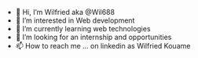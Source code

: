 - 👋 Hi, I’m Wilfried aka @Wil688
- 👀 I’m interested in Web development
- 🌱 I’m currently learning web technologies
- 💞️ I’m looking for an internship and opportunities
- 📫 How to reach me ... on linkedin as Wilfried Kouame

<!---
Wil688/Wil688 is a ✨ special ✨ repository because its `README.md` (this file) appears on your GitHub profile.
You can click the Preview link to take a look at your changes.
--->

